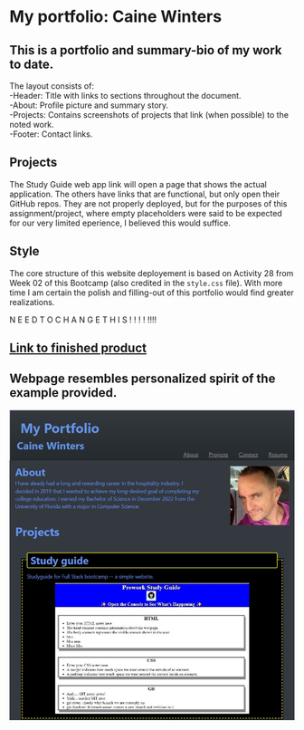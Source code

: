 # My portfolio:  Caine Winters

## This is a portfolio and summary-bio of my work to date.

The layout consists of:  
	-Header:  Title with links to sections throughout the document.  
	-About:  Profile picture and summary story.  
	-Projects:  Contains screenshots of projects that link (when possible) to the noted work.  
	-Footer:  Contact links.  
	
## Projects  
The Study Guide web app link will open a page that shows the actual application.  The others have links that are functional, but only open their GitHub repos.  They are not properly deployed, but for the purposes of this assignment/project, where empty placeholders were said to be expected for our very limited eperience, I believed this would suffice.

## Style  
The core structure of this website deployement is based on Activity 28
from Week 02 of this Bootcamp (also credited in the  `style.css` file).
With more time I am certain the polish and filling-out of this portfolio
would find greater realizations.  

N E E D    T O    C H A N G E    T H I S ! ! ! ! !!!!
## [Link to finished product](https://elcaine.github.io/Refactoring-Standardising-Wk1_Challenge/)

## Webpage resembles personalized spirit of the example provided.
![This is a screenshot of my portfolio website.](./assets/images/my-portfolio.jpg)